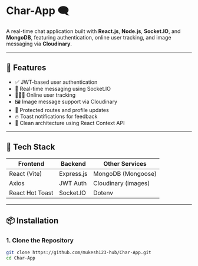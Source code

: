 # Char-App 🗨️

A real-time chat application built with **React.js**, **Node.js**, **Socket.IO**, and **MongoDB**, featuring authentication, online user tracking, and image messaging via **Cloudinary**.

---

## 🚀 Features

- ✅ JWT-based user authentication
- 💬 Real-time messaging using Socket.IO
- 🧑‍🤝‍🧑 Online user tracking
- 🖼️ Image message support via Cloudinary
- 🔐 Protected routes and profile updates
- 🔥 Toast notifications for feedback
- 🎯 Clean architecture using React Context API

---

## 🧰 Tech Stack

| Frontend       | Backend        | Other Services     |
|----------------|----------------|--------------------|
| React (Vite)   | Express.js     | MongoDB (Mongoose) |
| Axios          | JWT Auth       | Cloudinary (images)|
| React Hot Toast| Socket.IO      | Dotenv             |

---

## 📦 Installation

### 1. Clone the Repository

```bash
git clone https://github.com/mukesh123-hub/Char-App.git
cd Char-App

